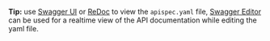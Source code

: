 **Tip:** use [Swagger UI](https://petstore.swagger.io/?url=https://raw.githubusercontent.com/minvws/nl-covid19-notification-app-coordination/master/architecture/api/apispec.yaml) or [ReDoc](https://redocly.github.io/redoc/?url=https://raw.githubusercontent.com/minvws/nl-covid19-notification-app-coordination/master/architecture/api/apispec.yaml) to view the `apispec.yaml` file, [Swagger Editor](https://editor.swagger.io/?url=https://raw.githubusercontent.com/minvws/nl-covid19-notification-app-coordination/master/architecture/api/apispec.yaml) can be used  for a realtime view of the API documentation while editing the yaml file.

